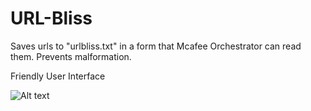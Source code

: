 # URL-Bliss

Saves urls to "urlbliss.txt" in a form that Mcafee Orchestrator can read them.
Prevents malformation.

Friendly User Interface

![Alt text](/URL-Bliss/Resources/ScreenShoot.png?raw=true "")
